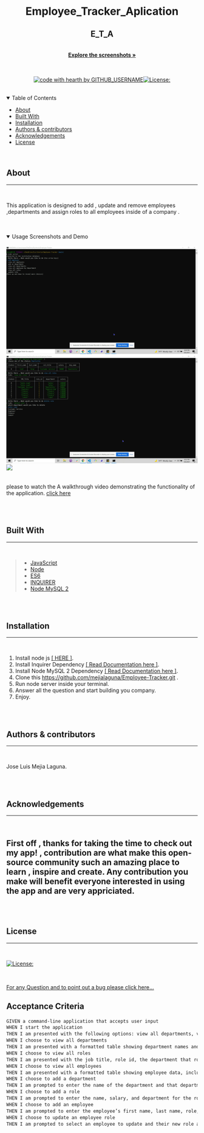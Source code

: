  
  <br/>
  <br/>
  
  <div align="center">
  
  <h1>  Employee_Tracker_Aplication <br> </h1>
  <h2 >E_T_A</h2>

  <br/>
  <a href="#about"><strong>Explore the screenshots »</strong></a>
  <br/>
  <br/>
  
  </div>
  
  
  
  <div align="center">
  <br/>
  
  [![code with hearth by GITHUB_USERNAME](https://img.shields.io/badge/%3C%2F%3E%20with%20%E2%99%A5%20by-GITHUB_mejialaguna-ff1414.svg?style=flat-square)](https://github.com/mejialaguna/Employee-Tracker.git)[![License:](https://img.shields.io/badge/License-MPL%202.0-brightgreen.svg)](https://opensource.org/licenses/MPL-2.0)
    
  </div>
  
  <br/>
  
  <details open="open">
  <summary>Table of Contents</summary>
  
  - [About](#about)
  - [Built With](#built-with)
  - [Installation](#installation)
  - [Authors & contributors](#authors--contributors)
  - [Acknowledgements](#Acknowledgements)
  - [License](#License) 
  
  </details>  
  
  <br/>
  
  ## About
  ---

  <br/>

  This application is designed to add , update and remove employees ,departments and assign roles to all employees inside of a company . 
  
  <br/>
  <br/>

  <details open="open">
  <summary>Usage Screenshots and Demo</summary>

  <br/> 
  
  <img src="img/img_1.png"/> 
  <img src="img/img_2.png"/>
  <img src="img/gif.gif">

  <br>
  <br>

  please to watch the A walkthrough video demonstrating the functionality of the application. <a href= "https://drive.google.com/file/d/11GBPvn26WUECgwKdOdPAMBkYycIm1SlL/view">click here </a>
  
  </details>
  
  <br/>
  <br/>
  
  
  ## Built With
  ---

  <br/>

 
 >*  <a href="https://developer.mozilla.org/en-US/docs/Mozilla/Add-ons/WebExtensions/API">JavaScript</a>
 >*  <a href="https://nodejs.org/en/">Node</a>
 >*  <a href="https://www.w3schools.com/js/js_es6.asp">ES6</a>
 >*  <a href="https://www.npmjs.com/package/inquirer">INQUIRER</a>
 >*  <a href="https://www.npmjs.com/package/mysql2">Node MySQL 2</a>
  
  
  <br/>
  <br/>
  
  ##  Installation
  ---

  <br/>
  
   1. Install node js <a href="https://nodejs.org/en/"> [ HERE ]</a>. 
   2. Install Inquirer Dependency <a href="https://www.npmjs.com/package/inquirer">[ Read Documentation here ]</a>.
   2. Install Node MySQL 2 Dependency <a href="https://www.npmjs.com/package/mysql2">[ Read Documentation here ]</a>.
   3. Clone this https://github.com/mejialaguna/Employee-Tracker.git .
   4. Run node server inside your terminal. 
   5. Answer all the question and start building you company.
   7. Enjoy.

  <br/>
  <br/>
  
  
  ##  Authors & contributors
  ---

  <br/>
   
  Jose Luis Mejia Laguna.
  
  <br/>
  <br/>
  
  ## Acknowledgements
  ---

  <br/>

  First off , thanks for taking the time to check out my app! , contribution are what make this open-source community such an amazing place to learn , inspire and create. Any contribution you make will benefit everyone interested in using the app and are very appriciated.
  ---

  <br/>
  <br/>
  
  ## License
  ---
  <br/>

  [![License:](https://img.shields.io/badge/License-MPL%202.0-brightgreen.svg)](https://opensource.org/licenses/MPL-2.0)

  <br/>

  
  
  <a href="https://github.com/mejialaguna/Employee-Tracker/issues/1">For any Question and to point out a bug please click here...</a>
  

## Acceptance Criteria

```md
GIVEN a command-line application that accepts user input
WHEN I start the application
THEN I am presented with the following options: view all departments, view all roles, view all employees, add a department, add a role, add an employee, and update an employee role
WHEN I choose to view all departments
THEN I am presented with a formatted table showing department names and department ids
WHEN I choose to view all roles
THEN I am presented with the job title, role id, the department that role belongs to, and the salary for that role
WHEN I choose to view all employees
THEN I am presented with a formatted table showing employee data, including employee ids, first names, last names, job titles, departments, salaries, and managers that the employees report to
WHEN I choose to add a department
THEN I am prompted to enter the name of the department and that department is added to the database
WHEN I choose to add a role
THEN I am prompted to enter the name, salary, and department for the role and that role is added to the database
WHEN I choose to add an employee
THEN I am prompted to enter the employee’s first name, last name, role, and manager and that employee is added to the database
WHEN I choose to update an employee role
THEN I am prompted to select an employee to update and their new role and this information is updated in the database 
```

